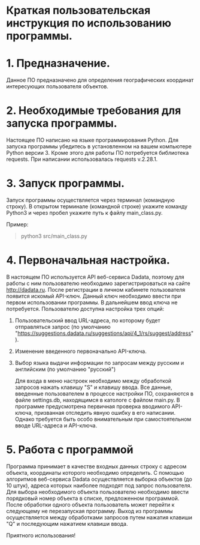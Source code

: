 # Краткая пользовательская инструкция по использованию программы.


# 1. Предназначение.

   Данное ПО предназначено для определения географических координат интересующих пользователя объектов. 

# 2. Необходимые требования для запуска программы.

   Настоящее ПО написано на языке программирования Python. Для запуска программы убедитесь в установленном на
вашем компьютере Python версии 3. Кроме этого для работы ПО потребуется библиотека requests. При написании использовалась requests v.2.28.1.

# 3. Запуск программы.
   Запуск программы осуществляется через терминал (командную строку).
В открытом терминале (командной строке) укажите команду Python3 и через пробел укажите путь к файлу 
main_class.py.

Пример:
> python3 src/main_class.py

# 4. Первоначальная настройка.

   В настоящем ПО используется API веб-сервиса Dadata, поэтому для работы с ним пользователю необходимо 
зарегистрироваться на сайте http://dadata.ru. После регистрации в личном кабинете пользователя появится 
искомый API-ключ. Данный ключ необходимо ввести при первом использовании программы.
В дальнейшем ввод ключа не потребуется. Пользователю доступна настройка трех опций:
1. Пользовательский ввод URL-адреса, по которому будет отправляться запрос
   (по умолчанию "https://suggestions.dadata.ru/suggestions/api/4_1/rs/suggest/address").
2. Изменение введенного первоначально API-ключа.
3. Выбор языка выдачи информации по запросам между русским и английским (по умолчанию "русский")

   Для входа в меню настроек необходимо между обработкой запросов нажать клавишу "S" и клавишу ввода. 
Все данные, введенные пользователем в процессе настройки ПО, сохраняются в файле settings.db, находящимся
в катологе с файлом main.py. В программе предусмотрена первичная проверка вводимого API-ключа, призванная отследить
явную ошибку в его написании. Однако требуется быть особо внимательным при самостоятельном 
вводе URL-адреса и API-ключа.

# 5. Работа с программой

   Программа принимает в качестве входных данных строку с адресом объекта,
координаты которого необходимо определить. С помощью алгоритмов веб-сервиса Dadata осуществляется
выборка объектов (до 10 штук), адреса которых наиболее подходят под запрос пользователя.
Для выбора необходимого объекта пользователю необходимо ввести порядковый номер объекта
в списке, предложенном программой. После обработки одного объекта пользователь может перейти к следующему
не перезапуская программу. Выход из программы осуществляется между обработками запросов путем нажатия
клавиши "Q" и последующим нажатием клавиши ввода.


   Приятного использования!
